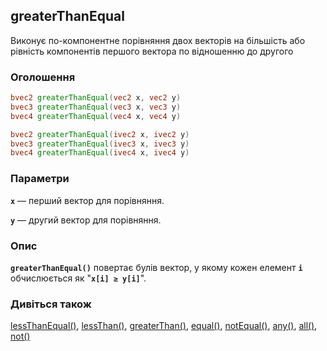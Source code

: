 ## greaterThanEqual
Виконує по-компонентне порівняння двох векторів на більшість або рівність компонентів першого вектора по відношенню до другого

### Оголошення
```glsl
bvec2 greaterThanEqual(vec2 x, vec2 y)  
bvec3 greaterThanEqual(vec3 x, vec3 y)  
bvec4 greaterThanEqual(vec4 x, vec4 y)  

bvec2 greaterThanEqual(ivec2 x, ivec2 y)  
bvec3 greaterThanEqual(ivec3 x, ivec3 y)  
bvec4 greaterThanEqual(ivec4 x, ivec4 y)
```

### Параметри
**```x```** — перший вектор для порівняння.

**```y```** — другий вектор для порівняння.

### Опис
**```greaterThanEqual()```** повертає булів вектор, у якому кожен елемент **`i`** обчислюється як "**```x[i] ≥ y[i]```**".

### Дивіться також
[lessThanEqual()](/glossary/?lan=ua&search=lessThanEqual), [lessThan()](/glossary/?lan=ua&search=lessThan), [greaterThan()](/glossary/?lan=ua&search=greaterThan), [equal()](/glossary/?lan=ua&search=equal), [notEqual()](/glossary/?lan=ua&search=notEqual), [any()](/glossary/?lan=ua&search=any), [all()](/glossary/?lan=ua&search=all), [not()](/glossary/?lan=ua&search=not)
